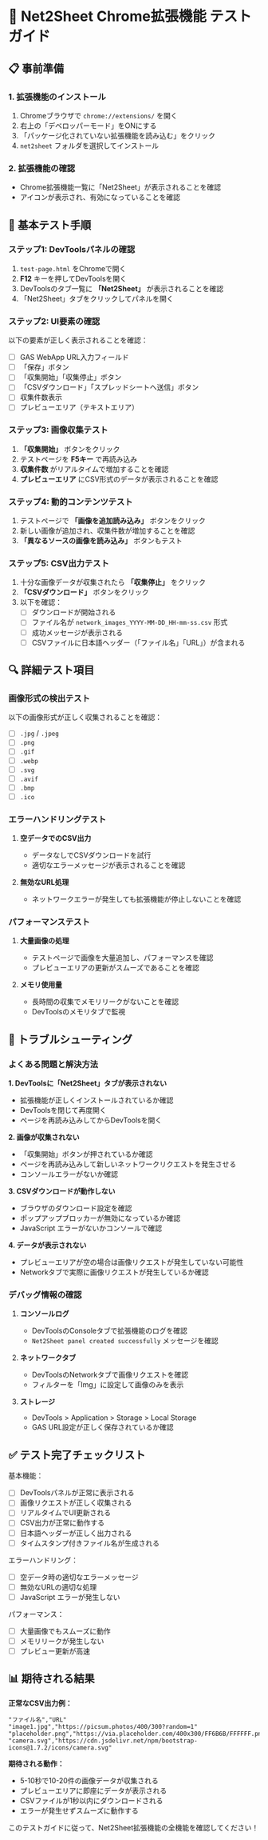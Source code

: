 # 🧪 Net2Sheet Chrome拡張機能 テストガイド

## 📋 事前準備

### 1. 拡張機能のインストール
1. Chromeブラウザで `chrome://extensions/` を開く
2. 右上の「デベロッパーモード」をONにする
3. 「パッケージ化されていない拡張機能を読み込む」をクリック
4. `net2sheet` フォルダを選択してインストール

### 2. 拡張機能の確認
- Chrome拡張機能一覧に「Net2Sheet」が表示されることを確認
- アイコンが表示され、有効になっていることを確認

## 🚀 基本テスト手順

### ステップ1: DevToolsパネルの確認
1. `test-page.html` をChromeで開く
2. **F12** キーを押してDevToolsを開く
3. DevToolsのタブ一覧に **「Net2Sheet」** が表示されることを確認
4. 「Net2Sheet」タブをクリックしてパネルを開く

### ステップ2: UI要素の確認
以下の要素が正しく表示されることを確認：
- [ ] GAS WebApp URL入力フィールド
- [ ] 「保存」ボタン
- [ ] 「収集開始」「収集停止」ボタン
- [ ] 「CSVダウンロード」「スプレッドシートへ送信」ボタン
- [ ] 収集件数表示
- [ ] プレビューエリア（テキストエリア）

### ステップ3: 画像収集テスト
1. **「収集開始」** ボタンをクリック
2. テストページを **F5キー** で再読み込み
3. **収集件数** がリアルタイムで増加することを確認
4. **プレビューエリア** にCSV形式のデータが表示されることを確認

### ステップ4: 動的コンテンツテスト
1. テストページで **「画像を追加読み込み」** ボタンをクリック
2. 新しい画像が追加され、収集件数が増加することを確認
3. **「異なるソースの画像を読み込み」** ボタンもテスト

### ステップ5: CSV出力テスト
1. 十分な画像データが収集されたら **「収集停止」** をクリック
2. **「CSVダウンロード」** ボタンをクリック
3. 以下を確認：
   - [ ] ダウンロードが開始される
   - [ ] ファイル名が `network_images_YYYY-MM-DD_HH-mm-ss.csv` 形式
   - [ ] 成功メッセージが表示される
   - [ ] CSVファイルに日本語ヘッダー（「ファイル名」「URL」）が含まれる

## 🔍 詳細テスト項目

### 画像形式の検出テスト
以下の画像形式が正しく収集されることを確認：
- [ ] `.jpg` / `.jpeg`
- [ ] `.png`
- [ ] `.gif`
- [ ] `.webp`
- [ ] `.svg`
- [ ] `.avif`
- [ ] `.bmp`
- [ ] `.ico`

### エラーハンドリングテスト
1. **空データでのCSV出力**
   - データなしでCSVダウンロードを試行
   - 適切なエラーメッセージが表示されることを確認

2. **無効なURL処理**
   - ネットワークエラーが発生しても拡張機能が停止しないことを確認

### パフォーマンステスト
1. **大量画像の処理**
   - テストページで画像を大量追加し、パフォーマンスを確認
   - プレビューエリアの更新がスムーズであることを確認

2. **メモリ使用量**
   - 長時間の収集でメモリリークがないことを確認
   - DevToolsのメモリタブで監視

## 🐛 トラブルシューティング

### よくある問題と解決方法

**1. DevToolsに「Net2Sheet」タブが表示されない**
- 拡張機能が正しくインストールされているか確認
- DevToolsを閉じて再度開く
- ページを再読み込みしてからDevToolsを開く

**2. 画像が収集されない**
- 「収集開始」ボタンが押されているか確認
- ページを再読み込みして新しいネットワークリクエストを発生させる
- コンソールエラーがないか確認

**3. CSVダウンロードが動作しない**
- ブラウザのダウンロード設定を確認
- ポップアップブロッカーが無効になっているか確認
- JavaScript エラーがないかコンソールで確認

**4. データが表示されない**
- プレビューエリアが空の場合は画像リクエストが発生していない可能性
- Networkタブで実際に画像リクエストが発生しているか確認

### デバッグ情報の確認
1. **コンソールログ**
   - DevToolsのConsoleタブで拡張機能のログを確認
   - `Net2Sheet panel created successfully` メッセージを確認

2. **ネットワークタブ**
   - DevToolsのNetworkタブで画像リクエストを確認
   - フィルターを「Img」に設定して画像のみを表示

3. **ストレージ**
   - DevTools > Application > Storage > Local Storage
   - GAS URL設定が正しく保存されているか確認

## ✅ テスト完了チェックリスト

基本機能：
- [ ] DevToolsパネルが正常に表示される
- [ ] 画像リクエストが正しく収集される
- [ ] リアルタイムでUI更新される
- [ ] CSV出力が正常に動作する
- [ ] 日本語ヘッダーが正しく出力される
- [ ] タイムスタンプ付きファイル名が生成される

エラーハンドリング：
- [ ] 空データ時の適切なエラーメッセージ
- [ ] 無効なURLの適切な処理
- [ ] JavaScript エラーが発生しない

パフォーマンス：
- [ ] 大量画像でもスムーズに動作
- [ ] メモリリークが発生しない
- [ ] プレビュー更新が高速

## 📊 期待される結果

**正常なCSV出力例：**
```csv
"ファイル名","URL"
"image1.jpg","https://picsum.photos/400/300?random=1"
"placeholder.png","https://via.placeholder.com/400x300/FF6B6B/FFFFFF.png"
"camera.svg","https://cdn.jsdelivr.net/npm/bootstrap-icons@1.7.2/icons/camera.svg"
```

**期待される動作：**
- 5-10秒で10-20件の画像データが収集される
- プレビューエリアに即座にデータが表示される
- CSVファイルが1秒以内にダウンロードされる
- エラーが発生せずスムーズに動作する

このテストガイドに従って、Net2Sheet拡張機能の全機能を確認してください！
